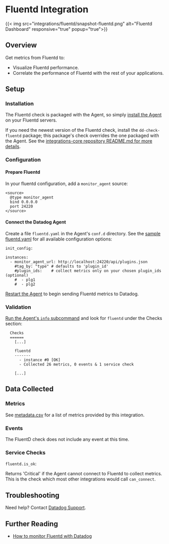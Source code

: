 # Fluentd Integration
{{< img src="integrations/fluentd/snapshot-fluentd.png" alt="Fluentd Dashboard" responsive="true" popup="true">}}
## Overview

Get metrics from Fluentd to:

* Visualize Fluentd performance.
* Correlate the performance of Fluentd with the rest of your applications.

## Setup
### Installation

The Fluentd check is packaged with the Agent, so simply [install the Agent](https://app.datadoghq.com/account/settings#agent) on your Fluentd servers.  

If you need the newest version of the Fluentd check, install the `dd-check-fluentd` package; this package's check overrides the one packaged with the Agent. See the [integrations-core repository README.md for more details](https://github.com/DataDog/integrations-core#installing-the-integrations).

### Configuration
#### Prepare Fluentd

In your fluentd configuration, add a `monitor_agent` source:

```
<source>
  @type monitor_agent
  bind 0.0.0.0
  port 24220
</source>
```

#### Connect the Datadog Agent

Create a file `fluentd.yaml` in the Agent's `conf.d` directory. See the [sample fluentd.yaml](https://github.com/DataDog/integrations-core/blob/master/fluentd/conf.yaml.example) for all available configuration options:

```
init_config:

instances:
  - monitor_agent_url: http://localhost:24220/api/plugins.json
    #tag_by: "type" # defaults to 'plugin_id'
    #plugin_ids:    # collect metrics only on your chosen plugin_ids (optional)
    #  - plg1
    #  - plg2
```

[Restart the Agent](https://docs.datadoghq.com/agent/faq/start-stop-restart-the-datadog-agent) to begin sending Fluentd metrics to Datadog.

### Validation

[Run the Agent's `info` subcommand](https://docs.datadoghq.com/agent/faq/agent-status-and-information/) and look for `fluentd` under the Checks section:

```
  Checks
  ======
    [...]

    fluentd
    -------
      - instance #0 [OK]
      - Collected 26 metrics, 0 events & 1 service check

    [...]
```


## Data Collected
### Metrics

See [metadata.csv](https://github.com/DataDog/integrations-core/blob/master/fluentd/metadata.csv) for a list of metrics provided by this integration.

### Events
The FluentD check does not include any event at this time.

### Service Checks

`fluentd.is_ok`:

Returns 'Critical' if the Agent cannot connect to Fluentd to collect metrics. This is the check which most other integrations would call `can_connect`.

## Troubleshooting
Need help? Contact [Datadog Support](http://docs.datadoghq.com/help/).

## Further Reading

* [How to monitor Fluentd with Datadog](https://www.datadoghq.com/blog/monitor-fluentd-datadog/)

